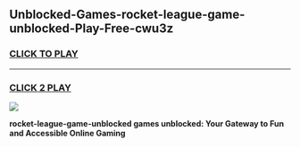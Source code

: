 
## Unblocked-Games-rocket-league-game-unblocked-Play-Free-cwu3z
<h3>
<a href="https://premium76.site?title=rocket-league-game-unblocked&ref=24M">CLICK TO PLAY</a></h3>
<hr>

<h3>
<a href="https://premium76.site?title=rocket-league-game-unblocked&ref=24M">CLICK 2 PLAY</a>
  
</h3>

<a href="https://premium76.site?title=rocket-league-game-unblocked&ref=24M"><img src="https://clearcache.store/games.png"></a>


**rocket-league-game-unblocked games unblocked: Your Gateway to Fun and Accessible Online Gaming**
